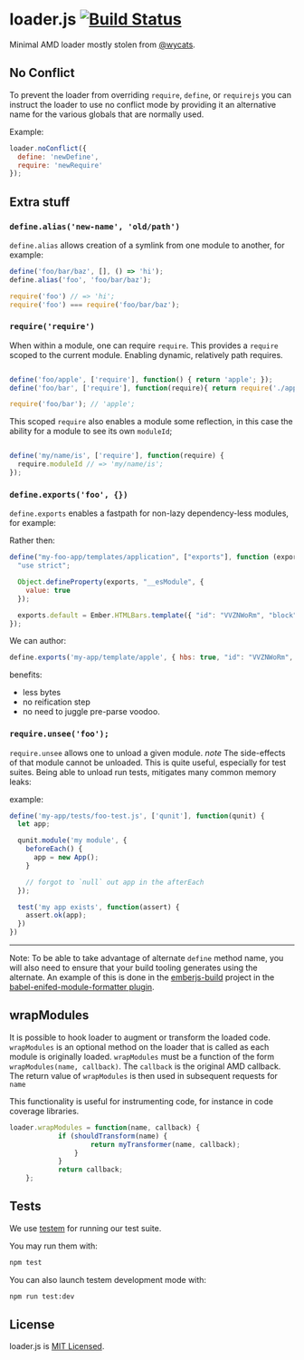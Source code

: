 loader.js [![Build Status](https://travis-ci.org/ember-cli/loader.js.svg?branch=master)](https://travis-ci.org/ember-cli/loader.js)
=========

Minimal AMD loader mostly stolen from [@wycats](https://github.com/wycats).

## No Conflict

To prevent the loader from overriding `require`, `define`, or `requirejs` you can instruct the loader
to use no conflict mode by providing it an alternative name for the various globals that are normally used.

Example:

```js
loader.noConflict({
  define: 'newDefine',
  require: 'newRequire'
});
```

## Extra stuff

### `define.alias('new-name', 'old/path')`

`define.alias` allows creation of a symlink from one module to another, for example:

```js
define('foo/bar/baz', [], () => 'hi');
define.alias('foo', 'foo/bar/baz');

require('foo') // => 'hi';
require('foo') === require('foo/bar/baz');
```

### `require('require')`

When within a module, one can require `require`. This provides a `require` scoped to the current module. Enabling dynamic, relatively path requires.

```js

define('foo/apple', ['require'], function() { return 'apple'; });
define('foo/bar', ['require'], function(require){ return require('./apple'););

require('foo/bar'); // 'apple';
```

This scoped `require` also enables a module some reflection, in this case the ability for a module to see its own `moduleId`;

```js

define('my/name/is', ['require'], function(require) {
  require.moduleId // => 'my/name/is';
});
```

### `define.exports('foo', {})`

`define.exports` enables a fastpath for non-lazy dependency-less modules, for example:

Rather then:

```js
define("my-foo-app/templates/application", ["exports"], function (exports) {
  "use strict";

  Object.defineProperty(exports, "__esModule", {
    value: true
  });

  exports.default = Ember.HTMLBars.template({ "id": "VVZNWoRm", "block": "{\"statements\":[[1,[26,[\"welcome-page\"]],false],[0,\"\\n\"],[0,\"\\n\"],[1,[26,[\"outlet\"]],false]],\"locals\":[],\"named\":[],\"yields\":[],\"hasPartials\":false}", "meta": { "moduleName": "my-foo-app/templates/application.hbs" } });
});
```

We can author:

```js
define.exports('my-app/template/apple', { hbs: true, "id": "VVZNWoRm", "block": "{\"statements\":[[1,[26,[\"welcome-page\"]],false],[0,\"\\n\"],[0,\"\\n\"],[1,[26,[\"outlet\"]],false]],\"locals\":[],\"named\":[],\"yields\":[],\"hasPartials\":false}", "meta": { "moduleName": "my-foo-app/templates/application.hbs" }});
```

benefits:

* less bytes
* no reification step
* no need to juggle pre-parse voodoo.

### `require.unsee('foo');`

`require.unsee` allows one to unload a given module. *note* The side-effects of that module cannot be unloaded.
This is quite useful, especially for test suites. Being able to unload run tests, mitigates many common memory leaks:

example:

```js
define('my-app/tests/foo-test.js', ['qunit'], function(qunit) {
  let app;

  qunit.module('my module', {
    beforeEach() {
      app = new App();
    }

    // forgot to `null` out app in the afterEach
  });

  test('my app exists', function(assert) {
    assert.ok(app);
  })
})
```

---

Note: To be able to take advantage of alternate `define` method name, you will also need to ensure that your
build tooling generates using the alternate.  An example of this is done in the [emberjs-build](https://github.com/emberjs/emberjs-build)
project in the [babel-enifed-module-formatter plugin](https://github.com/emberjs/emberjs-build/blob/v0.4.2/lib/utils/babel-enifed-module-formatter.js).

## wrapModules

It is possible to hook loader to augment or transform the loaded code.  `wrapModules` is an optional method on the loader that is called as each module is originally loaded.  `wrapModules` must be a function of the form `wrapModules(name, callback)`. The `callback` is the original AMD callback.  The return value of `wrapModules` is then used in subsequent requests for `name`

This functionality is useful for instrumenting code, for instance in code coverage libraries.

```js
loader.wrapModules = function(name, callback) {
            if (shouldTransform(name) {
                    return myTransformer(name, callback);
                }
            }
            return callback;
    };
```

## Tests

We use [testem](https://github.com/airportyh/testem) for running our test suite.

You may run them with:
```sh
npm test
```

You can also launch testem development mode with:
```sh
npm run test:dev
```

## License

loader.js is [MIT Licensed](https://github.com/ember-cli/loader.js/blob/master/LICENSE.md).
